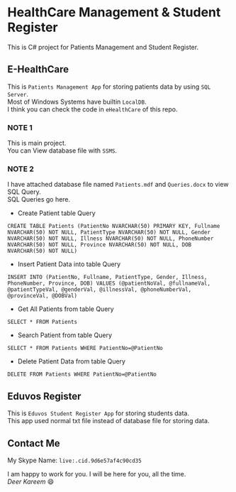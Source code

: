 # HealthCare Management & Student Register

This is C# project for Patients Management and Student Register.  

## E-HealthCare
This is `Patients Management App` for storing patients data by using `SQL Server`.  
Most of Windows Systems have builtin `LocalDB`.  
I think you can check the code in `eHealthCare` of this repo.
### NOTE 1
This is main project.  
You can View database file with `SSMS`.
### NOTE 2
I have attached database file named `Patients.mdf` and `Queries.docx` to view SQL Query.  
SQL Queries go here.  
-	Create Patient table Query
```
CREATE TABLE Patients (PatientNo NVARCHAR(50) PRIMARY KEY, Fullname NVARCHAR(50) NOT NULL, PatientType NVARCHAR(50) NOT NULL, Gender NVARCHAR(50) NOT NULL, Illness NVARCHAR(50) NOT NULL, PhoneNumber NVARCHAR(50) NOT NULL, Province NVARCHAR(50) NOT NULL, DOB NVARCHAR(50) NOT NULL)
```
-	Insert Patient Data into table Query
```
INSERT INTO (PatientNo, Fullname, PatientType, Gender, Illness, PhoneNumber, Province, DOB) VALUES (@patientNoVal, @fullnameVal, @patientTypeVal, @genderVal, @illnessVal, @phoneNumberVal, @provinceVal, @DOBVal)
```
-	Get All Patients from table Query
```
SELECT * FROM Patients
```
-	Search Patient from table Query
```
SELECT * FROM Patients WHERE PatientNo=@PatientNo
```
-	Delete Patient Data from table Query
```
DELETE FROM Patients WHERE PatientNo=@PatientNo
```

## Eduvos Register
This is `Eduvos Student Register App` for storing students data.  
This app used normal txt file instead of database file for storing data.

## Contact Me
My Skype Name: `live:.cid.9d6e57af4c90cd35`  

I am happy to work for you. I will be here for you, all the time.  
*Deer Kareem* 😄
